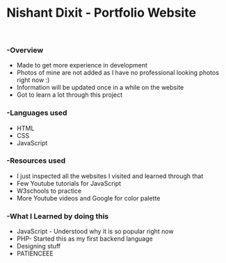 <h1>Nishant Dixit - Portfolio Website</h1>
<br>
<h3>-Overview</h3>
<ul>
  <li>Made to get more experience in development</li>
  <li>Photos of mine are not added as I have no professional looking photos right now :)</li>
  <li>Information will be updated once in a while on the website</li>
  <li>Got to learn a lot through this project</li>
</ul>

<h3>-Languages used</h3>
<ul>
  <li>HTML </li>
  <li>CSS</li>
  <li>JavaScript</li>
</ul>

<h3>-Resources used</h3>
<ul>
  <li>I just inspected all the websites I visited and learned through that</li>
  <li>Few Youtube tutorials for JavaScript</li>
  <li>W3schools to practice</li>
  <li>More Youtube videos and Google for color palette</li>
</ul>

<h3>-What I Learned by doing this</h3>
<ul>
  <li>JavaScript - Understood why it is so popular right now</li>
  <li>PHP- Started this as my first backend language</li>
  <li>Designing stuff</li>
  <li>PATIENCEEE </li>
</ul>

